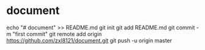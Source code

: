 # document
echo "# document" >> README.md
git init
git add README.md
git commit -m "first commit"
git remote add origin https://github.com/zxl8121/document.git
git push -u origin master
